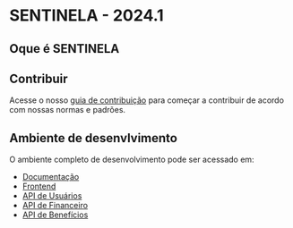 # SENTINELA - 2024.1

## Oque é SENTINELA

## Contribuir
Acesse o nosso [guia de contribuição](docs/guia-de-contribuição.md) para começar a contribuir de acordo com nossas normas e padrões.

## Ambiente de desenvlvimento
O ambiente completo de desenvolvimento pode ser acessado em:

- [Documentação](https://github.com/fga-eps-mds/2024.1-SENTINELA-DOC)
- [Frontend](https://github.com/fga-eps-mds/2024.1-SENTINELA-FRONT)
- [API de Usuários](https://github.com/fga-eps-mds/2024.1-SENTINELA-BACKEND-USUARIOS)
- [API de Financeiro](https://github.com/fga-eps-mds/2024.1-SENTINELA-BACKEND-FINANCEIRO)
- [API de Benefícios](https://github.com/fga-eps-mds/2024.1-SENTINELA-BACKEND-BENEFICIOS)
